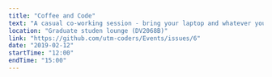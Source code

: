 ```yaml
---
title: "Coffee and Code"
text: "A casual co-working session - bring your laptop and whatever you're working on!"
location: "Graduate studen lounge (DV2068B)"
link: "https://github.com/utm-coders/Events/issues/6"
date: "2019-02-12"
startTime: "12:00"
endTime: "15:00"
---
```

